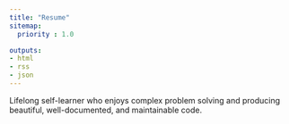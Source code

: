 ```yaml
---
title: "Resume"
sitemap:
  priority : 1.0

outputs:
- html
- rss
- json
---
```

Lifelong self-learner who enjoys complex problem solving and producing beautiful, well-documented, and maintainable code.
